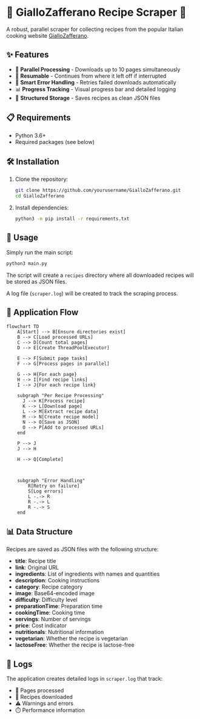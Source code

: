 # 🍝 GialloZafferano Recipe Scraper 🍕

A robust, parallel scraper for collecting recipes from the popular Italian cooking website [GialloZafferano](https://www.giallozafferano.it/).

## ✨ Features

- 🚀 **Parallel Processing** - Downloads up to 10 pages simultaneously
- 🔄 **Resumable** - Continues from where it left off if interrupted
- 🧠 **Smart Error Handling** - Retries failed downloads automatically
- 📊 **Progress Tracking** - Visual progress bar and detailed logging
- 💾 **Structured Storage** - Saves recipes as clean JSON files

## 📋 Requirements

- Python 3.6+
- Required packages (see below)

## 🛠️ Installation

1. Clone the repository:

   ```bash
   git clone https://github.com/yourusername/GialloZafferano.git
   cd GialloZafferano
   ```

2. Install dependencies:
   ```bash
   python3 -m pip install -r requirements.txt
   ```

## 🚀 Usage

Simply run the main script:

```bash
python3 main.py
```

The script will create a `recipes` directory where all downloaded recipes will be stored as JSON files.

A log file (`scraper.log`) will be created to track the scraping process.

## 🔄 Application Flow

```mermaid
flowchart TD
    A[Start] --> B[Ensure directories exist]
    B --> C[Load processed URLs]
    C --> D[Count total pages]
    D --> E[Create ThreadPoolExecutor]

    E --> F[Submit page tasks]
    F --> G[Process pages in parallel]

    G --> H{For each page}
    H --> I[Find recipe links]
    I --> J{For each recipe link}

    subgraph "Per Recipe Processing"
      J --> K[Process recipe]
      K --> L[Download page]
      L --> M[Extract recipe data]
      M --> N[Create recipe model]
      N --> O[Save as JSON]
      O --> P[Add to processed URLs]
    end

    P --> J
    J --> H

    H --> Q[Complete]



    subgraph "Error Handling"
        R[Retry on failure]
        S[Log errors]
        L -.-> R
        R -.-> L
        R -.-> S
    end
```

## 📊 Data Structure

Recipes are saved as JSON files with the following structure:

- **title**: Recipe title
- **link**: Original URL
- **ingredients**: List of ingredients with names and quantities
- **description**: Cooking instructions
- **category**: Recipe category
- **image**: Base64-encoded image
- **difficulty**: Difficulty level
- **preparationTime**: Preparation time
- **cookingTime**: Cooking time
- **servings**: Number of servings
- **price**: Cost indicator
- **nutritionals**: Nutritional information
- **vegetarian**: Whether the recipe is vegetarian
- **lactoseFree**: Whether the recipe is lactose-free

## 📝 Logs

The application creates detailed logs in `scraper.log` that track:

- 📄 Pages processed
- 🍲 Recipes downloaded
- ⚠️ Warnings and errors
- ⏱️ Performance information
